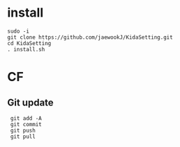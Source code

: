 # install
```
sudo -i
git clone https://github.com/jaewookJ/KidaSetting.git
cd KidaSetting
. install.sh
```

# CF
## Git update
```
 git add -A
 git commit
 git push
 git pull
```

